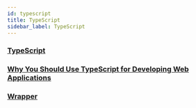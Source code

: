 ```yaml
---
id: typescript
title: TypeScript
sidebar_label: TypeScript
---
```


### [TypeScript](https://www.typescriptlang.org/)

### [Why You Should Use TypeScript for Developing Web Applications](https://dzone.com/articles/what-is-typescript-and-why-use-it#:~:text=TypeScript%20simplifies%20JavaScript%20code,%20making%20it%20easier%20to%20read%20and%20debug.&text=TypeScript%20provides%20highly%20productive%20development,huge%20improvement%20over%20plain%20JavaScript.)

### [Wrapper](https://techterms.com/definition/wrapper#:~:text=In%20computer%20science%2C%20a%20wrapper,the%20underlying%20entity%20using%20abstraction.)
